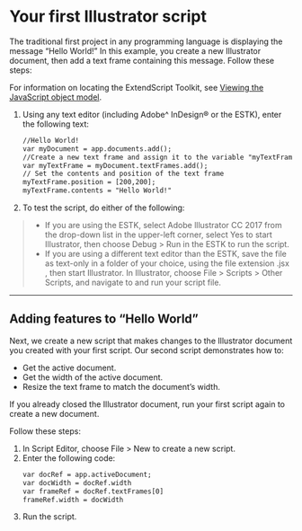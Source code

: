 # Your first Illustrator script

The traditional first project in any programming language is displaying the message “Hello World!” In this example, you create a new Illustrator document, then add a text frame containing this message. Follow
these steps:

For information on locating the ExtendScript Toolkit, see [Viewing the JavaScript object model](../introduction/viewingTheObjectModel.md#introduction-viewingtheobjectmodel-javascript).

1. Using any text editor (including Adobe^ InDesign® or the ESTK), enter the following text:
   ```default
   //Hello World!
   var myDocument = app.documents.add();
   //Create a new text frame and assign it to the variable "myTextFrame"
   var myTextFrame = myDocument.textFrames.add();
   // Set the contents and position of the text frame
   myTextFrame.position = [200,200];
   myTextFrame.contents = "Hello World!"
   ```
2. To test the script, do either of the following:

> - If you are using the ESTK, select Adobe lllustrator CC 2017 from the drop-down list in the upper-left corner, select Yes to start Illustrator, then choose Debug > Run in the ESTK to run the script.
> - If you are using a different text editor than the ESTK, save the file as text-only in a folder of your choice, using the file extension .jsx , then start Illustrator. In Illustrator, choose File > Scripts > Other Scripts, and navigate to and run your script file.

---

## Adding features to “Hello World”

Next, we create a new script that makes changes to the Illustrator document you created with your first script. Our second script demonstrates how to:

- Get the active document.
- Get the width of the active document.
- Resize the text frame to match the document’s width.

If you already closed the Illustrator document, run your first script again to create a new document.

Follow these steps:

1. In Script Editor, choose File > New to create a new script.
2. Enter the following code:
   ```default
   var docRef = app.activeDocument;
   var docWidth = docRef.width
   var frameRef = docRef.textFrames[0]
   frameRef.width = docWidth
   ```
3. Run the script.
